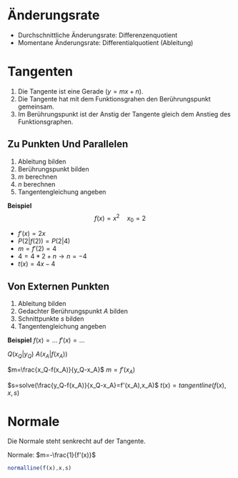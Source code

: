 # Änderungsrate

- Durchschnittliche Änderungsrate: Differenzenquotient
- Momentane Änderungsrate: Differentialquotient (Ableitung)

# Tangenten

1. Die Tangente ist eine Gerade ($y=mx+n$).
1. Die Tangente hat mit dem Funktionsgrahen den Berührungspunkt gemeinsam.
1. Im Berührungspunkt ist der Anstig der Tangente gleich dem Anstieg des Funktionsgraphen.

## Zu Punkten Und Parallelen

1. Ableitung bilden
1. Berührungspunkt bilden
1. $m$ berechnen
1. $n$ berechnen
1. Tangentengleichung angeben


**Beispiel**
$$f(x)=x^2\quad x_0=2$$
- $f'(x)=2x$
- $P(2|f(2))=P(2|4)$
- $m=f'(2)=4$
- $4=4*2+n\to n=-4$
- $t(x)=4x-4$

## Von Externen Punkten

1. Ableitung bilden
1. Gedachter Berührungspunkt $A$ bilden
1. Schnittpunkte $s$ bilden
1. Tangentengleichung angeben

**Beispiel**
$f(x)=\dots$
$f'(x)=\dots$

$Q(x_Q|y_Q)$
$A(x_A|f(x_A))$

$m=\frac{x_Q-f(x_A)}{y_Q-x_A}$
$m=f'(x_A)$

$s=solve(\frac{y_Q-f(x_A)}{x_Q-x_A}=f'(x_A),x_A)$
$t(x)=tangentline(f(x),x,s)$

# Normale

Die Normale steht senkrecht auf der Tangente.

Normale: $m=-\frac{1}{f'(x)}$

~~~js
normalline(f(x),x,s)
~~~
